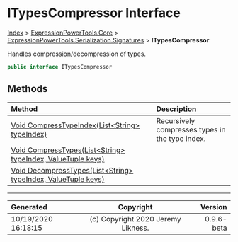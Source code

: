 ﻿# ITypesCompressor Interface

[Index](../index.md) > [ExpressionPowerTools.Core](ExpressionPowerTools.Core.a.md) > [ExpressionPowerTools.Serialization.Signatures](ExpressionPowerTools.Serialization.Signatures.n.md) > **ITypesCompressor**

Handles compression/decompression of types.

```csharp
public interface ITypesCompressor
```

## Methods

| Method | Description |
| :-- | :-- |
| [Void CompressTypeIndex(List&lt;String> typeIndex)](ExpressionPowerTools.Serialization.Signatures.ITypesCompressor.CompressTypeIndex.m.md) | Recursively compresses types in the type index. |
| [Void CompressTypes(List&lt;String> typeIndex, ValueTuple keys)](ExpressionPowerTools.Serialization.Signatures.ITypesCompressor.CompressTypes.m.md) |  |
| [Void DecompressTypes(List&lt;String> typeIndex, ValueTuple keys)](ExpressionPowerTools.Serialization.Signatures.ITypesCompressor.DecompressTypes.m.md) |  |

---

| Generated | Copyright | Version |
| :-- | :-: | --: |
| 10/19/2020 16:18:15 | (c) Copyright 2020 Jeremy Likness. | 0.9.6-beta |
